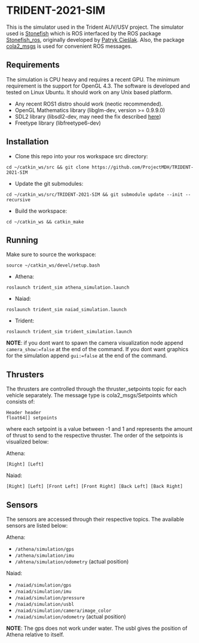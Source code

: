 # TRIDENT-2021-SIM

This is the simulator used in the Trident AUV/USV project. The simulator used is [Stonefish](https://github.com/patrykcieslak/stonefish) which is ROS interfaced by the ROS package [Stonefish\_ros](https://github.com/smarc-project/stonefish_ros), originally developed by [Patryk Cieślak](https://github.com/patrykcieslak). Also, the package [cola2\_msgs](https://bitbucket.org/iquarobotics/cola2_msgs/src/master/) is used for convenient ROS messages. 

## Requirements

The simulation is CPU heavy and requires a recent GPU. The minimum requirement is the support for OpenGL 4.3. The software is developed and tested on Linux Ubuntu. It should work on any Unix based platform.

* Any recent ROS1 distro should work (neotic recommended).
* OpenGL Mathematics library (libglm-dev, version >= 0.9.9.0)
* SDL2 library (libsdl2-dev, may need the fix described [here](https://github.com/patrykcieslak/stonefish#installation))
* Freetype library (libfreetype6-dev)

## Installation

* Clone this repo into your ros workspace src directory:
```
cd ~/catkin_ws/src && git clone https://github.com/ProjectMDH/TRIDENT-2021-SIM
```

* Update the git submodules:
```
cd ~/catkin_ws/src/TRIDENT-2021-SIM && git submodule update --init --recursive
```

* Build the workspace:
```
cd ~/catkin_ws && catkin_make
```

## Running

Make sure to source the workspace:
```
source ~/catkin_ws/devel/setup.bash
```

* Athena:
```
roslaunch trident_sim athena_simulation.launch
```

* Naiad:
```
roslaunch trident_sim naiad_simulation.launch
```

* Trident:
```
roslaunch trident_sim trident_simulation.launch
```

**NOTE**: if you dont want to spawn the camera visualization node append `camera_show:=false` at the end of the command. If you dont want graphics for the simulation append `gui:=false` at the end of the command.

## Thrusters

The thrusters are controlled through the thruster\_setpoints topic for each vehicle separately.
The message type is cola2\_msgs/Setpoints which consists of:
```
Header header
float64[] setpoints
```
where each setpoint is a value between -1 and 1 and represents the amount of thrust to send to the respective thruster.
The order of the setpoints is visualized below:

Athena:

```
[Right] [Left]
```

Naiad:

```
[Right] [Left] [Front Left] [Front Right] [Back Left] [Back Right]
```

## Sensors

The sensors are accessed through their respective topics. The available sensors are listed below:

Athena:

* `/athena/simulation/gps`
* `/athena/simulation/imu`
* `/ahtena/simulation/odometry` (actual position)

Naiad:

* `/naiad/simulation/gps`
* `/naiad/simulation/imu`
* `/naiad/simulation/pressure`
* `/naiad/simulation/usbl`
* `/naiad/simulation/camera/image_color`
* `/naiad/simulation/odometry` (actual position)

**NOTE**: The gps does not work under water. The usbl gives the position of Athena relative to itself.
